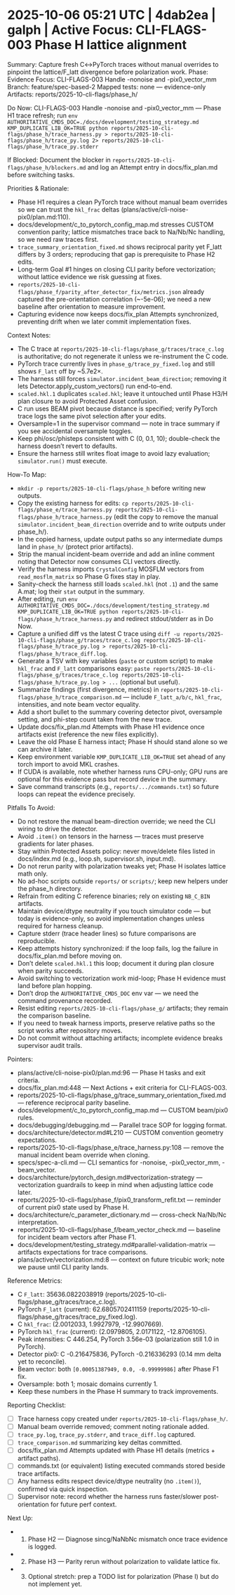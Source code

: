 # 2025-10-06 05:21 UTC | 4dab2ea | galph | Active Focus: CLI-FLAGS-003 Phase H lattice alignment
Summary: Capture fresh C↔PyTorch traces without manual overrides to pinpoint the lattice/F_latt divergence before polarization work.
Phase: Evidence
Focus: CLI-FLAGS-003 Handle -nonoise and -pix0_vector_mm
Branch: feature/spec-based-2
Mapped tests: none — evidence-only
Artifacts: reports/2025-10-cli-flags/phase_h/

Do Now: CLI-FLAGS-003 Handle -nonoise and -pix0_vector_mm — Phase H1 trace refresh; run `env AUTHORITATIVE_CMDS_DOC=./docs/development/testing_strategy.md KMP_DUPLICATE_LIB_OK=TRUE python reports/2025-10-cli-flags/phase_h/trace_harness.py > reports/2025-10-cli-flags/phase_h/trace_py.log 2> reports/2025-10-cli-flags/phase_h/trace_py.stderr`

If Blocked: Document the blocker in `reports/2025-10-cli-flags/phase_h/blockers.md` and log an Attempt entry in docs/fix_plan.md before switching tasks.

Priorities & Rationale:
- Phase H1 requires a clean PyTorch trace without manual beam overrides so we can trust the `hkl_frac` deltas (plans/active/cli-noise-pix0/plan.md:110).
- docs/development/c_to_pytorch_config_map.md stresses CUSTOM convention parity; lattice mismatches trace back to Na/Nb/Nc handling, so we need raw traces first.
- `trace_summary_orientation_fixed.md` shows reciprocal parity yet F_latt differs by 3 orders; reproducing that gap is prerequisite to Phase H2 edits.
- Long-term Goal #1 hinges on closing CLI parity before vectorization; without lattice evidence we risk guessing at fixes.
- `reports/2025-10-cli-flags/phase_f/parity_after_detector_fix/metrics.json` already captured the pre-orientation correlation (~-5e-06); we need a new baseline after orientation to measure improvement.
- Capturing evidence now keeps docs/fix_plan Attempts synchronized, preventing drift when we later commit implementation fixes.

Context Notes:
- The C trace at `reports/2025-10-cli-flags/phase_g/traces/trace_c.log` is authoritative; do not regenerate it unless we re-instrument the C code.
- PyTorch trace currently lives in `phase_g/trace_py_fixed.log` and still shows `F_latt` off by ~5.7e2×.
- The harness still forces `simulator.incident_beam_direction`; removing it lets Detector.apply_custom_vectors() run end-to-end.
- `scaled.hkl.1` duplicates `scaled.hkl`; leave it untouched until Phase H3/H plan closure to avoid Protected Asset confusion.
- C run uses BEAM pivot because distance is specified; verify PyTorch trace logs the same pivot selection after your edits.
- Oversample=1 in the supervisor command — note in trace summary if you see accidental oversample toggles.
- Keep phi/osc/phisteps consistent with C (0, 0.1, 10); double-check the harness doesn’t revert to defaults.
- Ensure the harness still writes float image to avoid lazy evaluation; `simulator.run()` must execute.

How-To Map:
- `mkdir -p reports/2025-10-cli-flags/phase_h` before writing new outputs.
- Copy the existing harness for edits: `cp reports/2025-10-cli-flags/phase_e/trace_harness.py reports/2025-10-cli-flags/phase_h/trace_harness.py` (edit the copy to remove the manual `simulator.incident_beam_direction` override and to write outputs under phase_h/).
- In the copied harness, update output paths so any intermediate dumps land in `phase_h/` (protect prior artifacts).
- Strip the manual incident-beam override and add an inline comment noting that Detector now consumes CLI vectors directly.
- Verify the harness imports `CrystalConfig` MOSFLM vectors from `read_mosflm_matrix` so Phase G fixes stay in play.
- Sanity-check the harness still loads `scaled.hkl` (not `.1`) and the same A.mat; log their `stat` output in the summary.
- After editing, run `env AUTHORITATIVE_CMDS_DOC=./docs/development/testing_strategy.md KMP_DUPLICATE_LIB_OK=TRUE python reports/2025-10-cli-flags/phase_h/trace_harness.py` and redirect stdout/stderr as in Do Now.
- Capture a unified diff vs the latest C trace using `diff -u reports/2025-10-cli-flags/phase_g/traces/trace_c.log reports/2025-10-cli-flags/phase_h/trace_py.log > reports/2025-10-cli-flags/phase_h/trace_diff.log`.
- Generate a TSV with key variables (`paste` or custom script) to make `hkl_frac` and `F_latt` comparisons easy: `paste reports/2025-10-cli-flags/phase_g/traces/trace_c.log reports/2025-10-cli-flags/phase_h/trace_py.log > ...` (optional but useful).
- Summarize findings (first divergence, metrics) in `reports/2025-10-cli-flags/phase_h/trace_comparison.md` — include `F_latt_a/b/c`, `hkl_frac`, intensities, and note beam vector equality.
- Add a short bullet to the summary covering detector pivot, oversample setting, and phi-step count taken from the new trace.
- Update docs/fix_plan.md Attempts with Phase H1 evidence once artifacts exist (reference the new files explicitly).
- Leave the old Phase E harness intact; Phase H should stand alone so we can archive it later.
- Keep environment variable `KMP_DUPLICATE_LIB_OK=TRUE` set ahead of any torch import to avoid MKL crashes.
- If CUDA is available, note whether harness runs CPU-only; GPU runs are optional for this evidence pass but record device in the summary.
- Save command transcripts (e.g., `reports/.../commands.txt`) so future loops can repeat the evidence precisely.

Pitfalls To Avoid:
- Do not restore the manual beam-direction override; we need the CLI wiring to drive the detector.
- Avoid `.item()` on tensors in the harness — traces must preserve gradients for later phases.
- Stay within Protected Assets policy: never move/delete files listed in docs/index.md (e.g., loop.sh, supervisor.sh, input.md).
- Do not rerun parity with polarization tweaks yet; Phase H isolates lattice math only.
- No ad-hoc scripts outside `reports/` or `scripts/`; keep new helpers under the phase_h directory.
- Refrain from editing C reference binaries; rely on existing `NB_C_BIN` artifacts.
- Maintain device/dtype neutrality if you touch simulator code — but today is evidence-only, so avoid implementation changes unless required for harness cleanup.
- Capture stderr (trace header lines) so future comparisons are reproducible.
- Keep attempts history synchronized: if the loop fails, log the failure in docs/fix_plan.md before moving on.
- Don’t delete `scaled.hkl.1` this loop; document it during plan closure when parity succeeds.
- Avoid switching to vectorization work mid-loop; Phase H evidence must land before plan hopping.
- Don’t drop the `AUTHORITATIVE_CMDS_DOC` env var — we need the command provenance recorded.
- Resist editing `reports/2025-10-cli-flags/phase_g/` artifacts; they remain the comparison baseline.
- If you need to tweak harness imports, preserve relative paths so the script works after repository moves.
- Do not commit without attaching artifacts; incomplete evidence breaks supervisor audit trails.

Pointers:
- plans/active/cli-noise-pix0/plan.md:96 — Phase H tasks and exit criteria.
- docs/fix_plan.md:448 — Next Actions + exit criteria for CLI-FLAGS-003.
- reports/2025-10-cli-flags/phase_g/trace_summary_orientation_fixed.md — reference reciprocal parity baseline.
- docs/development/c_to_pytorch_config_map.md — CUSTOM beam/pix0 rules.
- docs/debugging/debugging.md — Parallel trace SOP for logging format.
- docs/architecture/detector.md#L210 — CUSTOM convention geometry expectations.
- reports/2025-10-cli-flags/phase_e/trace_harness.py:108 — remove the manual incident beam override when cloning.
- specs/spec-a-cli.md — CLI semantics for -nonoise, -pix0_vector_mm, -beam_vector.
- docs/architecture/pytorch_design.md#vectorization-strategy — vectorization guardrails to keep in mind when adjusting lattice code later.
- reports/2025-10-cli-flags/phase_f/pix0_transform_refit.txt — reminder of current pix0 state used by Phase H.
- docs/architecture/c_parameter_dictionary.md — cross-check Na/Nb/Nc interpretation.
- reports/2025-10-cli-flags/phase_f/beam_vector_check.md — baseline for incident beam vectors after Phase F1.
- docs/development/testing_strategy.md#parallel-validation-matrix — artifacts expectations for trace comparisons.
- plans/active/vectorization.md:8 — context on future tricubic work; note we pause until CLI parity lands.

Reference Metrics:
- C `F_latt`: 35636.0822038919 (reports/2025-10-cli-flags/phase_g/traces/trace_c.log).
- PyTorch `F_latt` (current): 62.6805702411159 (reports/2025-10-cli-flags/phase_g/traces/trace_py_fixed.log).
- C `hkl_frac`: (2.0012033, 1.9927979, -12.9907669).
- PyTorch `hkl_frac` (current): (2.0979805, 2.0171122, -12.8706105).
- Peak intensities: C 446.254, PyTorch 3.56e-03 (polarization still 1.0 in PyTorch).
- Detector pix0: C -0.216475836, PyTorch -0.216336293 (0.14 mm delta yet to reconcile).
- Beam vector: both `[0.00051387949, 0.0, -0.99999986]` after Phase F1 fix.
- Oversample: both 1; mosaic domains currently 1.
- Keep these numbers in the Phase H summary to track improvements.

Reporting Checklist:
- [ ] Trace harness copy created under `reports/2025-10-cli-flags/phase_h/`.
- [ ] Manual beam override removed; comment noting rationale added.
- [ ] `trace_py.log`, `trace_py.stderr`, and `trace_diff.log` captured.
- [ ] `trace_comparison.md` summarizing key deltas committed.
- [ ] docs/fix_plan.md Attempts updated with Phase H1 details (metrics + artifact paths).
- [ ] commands.txt (or equivalent) listing executed commands stored beside trace artifacts.
- [ ] Any harness edits respect device/dtype neutrality (no `.item()`), confirmed via quick inspection.
- [ ] Supervisor note: record whether the harness runs faster/slower post-orientation for future perf context.

Next Up:
- 1) Phase H2 — Diagnose sincg/NaNbNc mismatch once trace evidence is logged.
- 2) Phase H3 — Parity rerun without polarization to validate lattice fix.
- 3) Optional stretch: prep a TODO list for polarization (Phase I) but do not implement yet.
